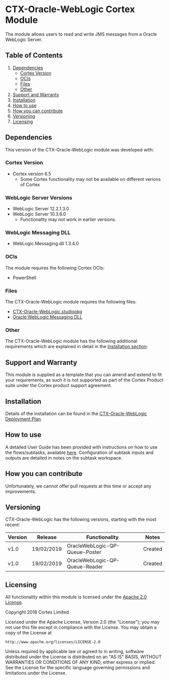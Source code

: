 # CTX-Oracle-WebLogic Cortex Module

The module allows users to read and write JMS messages from a Oracle WebLogic Server.

## Table of Contents
1) [Dependencies](#dependencies)
    * [Cortex Version](#cortex-version)
    * [OCIs](#ocis)
    * [Files](#files)
    * [Other](#other)
1) [Support and Warranty](#support-and-warranty)
2) [Installation](#installation)
3) [How to use](#how-to-use)
4) [How you can contribute](#how-you-can-contribute)
5) [Versioning](#versioning)
6) [Licensing](#licensing)


## Dependencies
This version of the CTX-Oracle-WebLogic module was developed with:
### Cortex Version
* Cortex version 6.5
	* Some Cortex functionality may not be available on different verions of Cortex
	
### WebLogic Server Versions
* WebLogic Server 12.2.1.3.0
* WebLogic Server 10.3.6.0
	* Functionality may not work in earlier versions.

### WebLogic Messaging DLL
* WebLogic.Messaging.dll 1.3.4.0

### OCIs
The  module requires the following Cortex OCIs:
* PowerShell

### Files
The CTX-Oracle-WebLogic module requires the following files:
* [CTX-Oracle-WebLogic.studiopkg](https://github.com/CortexIntelligentAutomation/CTX-Oracle-WebLogic/releases/download/v1.0/CTX-Oracle-WebLogic.studiopkg)
* [Oracle WebLogic Messaging DLL](https://github.com/CortexIntelligentAutomation/CTX-Oracle-WebLogic/releases/download/v1.0/WebLogic.Messaging.dll)

### Other
The CTX-Oracle-WebLogic module has the following additional requirements which are explained in detail in the [Installation section](#Installation):<Other Requirements>

## Support and Warranty 
This module is supplied as a template that you can amend and extend to fit your requirements, as such it is not supported as part of the Cortex Product suite under the Cortex product support agreement.

## Installation
Details of the installation can be found in the [CTX-Oracle-WebLogic Deployment Plan](https://github.com/CortexIntelligentAutomation/CTX-Oracle-WebLogic/blob/master/CTX-Oracle-WebLogic%20-%20Deployment%20Plan.pdf).
## How to use
A detailed User Guide has been provided with instructions on how to use the flows/subtasks, available [here](https://github.com/CortexIntelligentAutomation/CTX-Oracle-WebLogic/blob/master/CTX-Oracle-WebLogic%20-%20User%20Guide.pdf). Configuration of subtask inputs and outputs are detailed in notes on the subtask workspace.

## How you can contribute
Unfortunately, we cannot offer pull requests at this time or accept any improvements.

## Versioning
CTX-Oracle-WebLogic has the following versions, starting with the most recent:

Version | Release | Functionality | Notes
------------ | ------------- | ----------- | -----------
v1.0 | 19/02/2019 | OracleWebLogic-QP-Queue-Poster | Created
v1.0 | 19/02/2019 | OracleWebLogic-QP-Queue-Reader | Created

## Licensing
All functionality within this module is licensed under the [Apache 2.0 License](https://www.apache.org/licenses/LICENSE-2.0).

Copyright 2018 Cortex Limited

Licensed under the Apache License, Version 2.0 (the "License");
you may not use this file except in compliance with the License.
You may obtain a copy of the License at

    http://www.apache.org/licenses/LICENSE-2.0

Unless required by applicable law or agreed to in writing, software
distributed under the License is distributed on an "AS IS" BASIS,
WITHOUT WARRANTIES OR CONDITIONS OF ANY KIND, either express or implied.
See the License for the specific language governing permissions and
limitations under the License.


